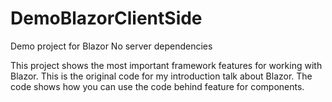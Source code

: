 # DemoBlazorClientSide
Demo project for Blazor No server dependencies

This project shows the most important framework features for working with Blazor. This is the original code for my introduction talk about Blazor. The code shows how you can use the code behind feature for components.
